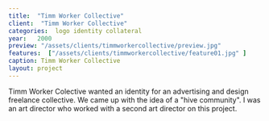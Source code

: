 ```yaml
---
title:  "Timm Worker Collective"
client:  "Timm Worker Collective"
categories:  logo identity collateral
year:   2000
preview: "/assets/clients/timmworkercollective/preview.jpg"
features:  ["/assets/clients/timmworkercollective/feature01.jpg" ]
caption: Timm Worker Collective
layout: project            
---
```


Timm Worker Colective wanted an identity for an advertising and design freelance collective. We came up with the idea of a "hive community". I was an art director who worked with a second art director on this project.
